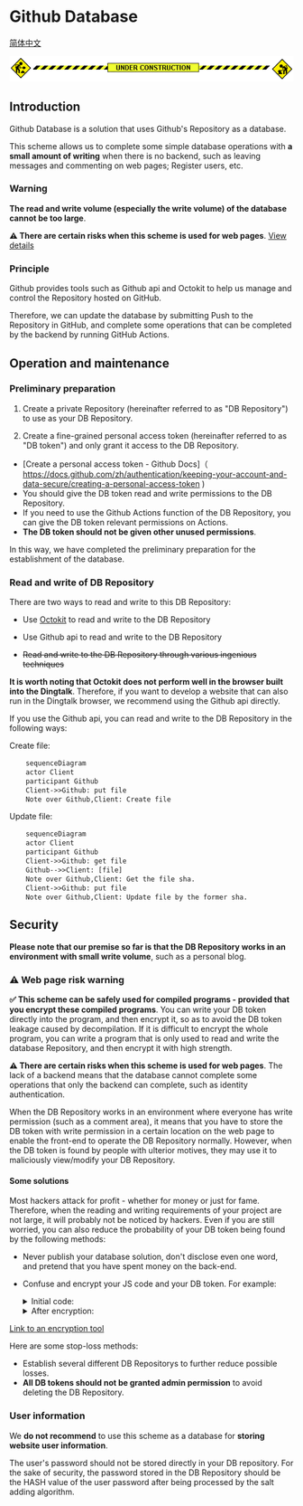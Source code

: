 # Github Database

[简体中文](README.md)

![under construction](assets/images/under-construction.gif)

## Introduction

Github Database is a solution that uses Github's Repository as a database.

This scheme allows us to complete some simple database operations with **a small amount of writing** when there is no backend, such as leaving messages and commenting on web pages; Register users, etc.

### Warning

**The read and write volume (especially the write volume) of the database cannot be too large**.

**⚠️  There are certain risks when this scheme is used for web pages**. [View details](#safety-warning)

### Principle

Github provides tools such as Github api and Octokit to help us manage and control the Repository hosted on GitHub.

Therefore, we can update the database by submitting Push to the Repository in GitHub, and complete some operations that can be completed by the backend by running GitHub Actions.

## Operation and maintenance

### Preliminary preparation

1. Create a private Repository (hereinafter referred to as "DB Repository") to use as your DB Repository.

2. Create a fine-grained personal access token (hereinafter referred to as "DB token") and only grant it access to the DB Repository.

- [Create a personal access token - Github Docs]（ https://docs.github.com/zh/authentication/keeping-your-account-and-data-secure/creating-a-personal-access-token )
- You should give the DB token read and write permissions to the DB Repository.
- If you need to use the Github Actions function of the DB Repository, you can give the DB token relevant permissions on Actions.
- **The DB token should not be given other unused permissions**.

In this way, we have completed the preliminary preparation for the establishment of the database.

### Read and write of DB Repository
There are two ways to read and write to this DB Repository:

- Use [Octokit](https://github.com/octokit) to read and write to the DB Repository

- Use Github api to read and write to the DB Repository

- ~~Read and write to the DB Repository through various ingenious techniques~~

**It is worth noting that Octokit does not perform well in the browser built into the Dingtalk**. Therefore, if you want to develop a website that can also run in the Dingtalk browser, we recommend using the Github api directly.

If you use the Github api, you can read and write to the DB Repository in the following ways:

Create file:
```mermaid
    sequenceDiagram
    actor Client
    participant Github
    Client->>Github: put file
    Note over Github,Client: Create file
```

Update file:
```mermaid
    sequenceDiagram
    actor Client
    participant Github
    Client->>Github: get file
    Github-->>Client: [file]
    Note over Github,Client: Get the file sha.
    Client->>Github: put file
    Note over Github,Client: Update file by the former sha.
```
<span id="safety-warning">

## Security

**Please note that our premise so far is that the DB Repository works in an environment with small write volume**, such as a personal blog.

###  ⚠️  Web page risk warning

**✅  This scheme can be safely used for compiled programs - provided that you encrypt these compiled programs**. You can write your DB token directly into the program, and then encrypt it, so as to avoid the DB token leakage caused by decompilation. If it is difficult to encrypt the whole program, you can write a program that is only used to read and write the database Repository, and then encrypt it with high strength.

**⚠️  There are certain risks when this scheme is used for web pages**. The lack of a backend means that the database cannot complete some operations that only the backend can complete, such as identity authentication.

When the DB Repository works in an environment where everyone has write permission (such as a comment area), it means that you have to store the DB token with write permission in a certain location on the web page to enable the front-end to operate the DB Repository normally. However, when the DB token is found by people with ulterior motives, they may use it to maliciously view/modify your DB Repository.

#### Some solutions

Most hackers attack for profit - whether for money or just for fame.
Therefore, when the reading and writing requirements of your project are not large, it will probably not be noticed by hackers. Even if you are still worried, you can also reduce the probability of your DB token being found by the following methods:

- Never publish your database solution, don't disclose even one word, and pretend that you have spent money on the back-end.
- Confuse and encrypt your JS code and your DB token. For example:
    
    <details>
    <summary>Initial code:</summary>
    
    ```Javascript
    // base64 encoded
    var token = "dfghjkjdhstxgdshxjuhygDRFGYHBDFGYHUJNSBVGYHBDgvbhJNHvvUDHBJmgGHjBh"
    ...
    function updateDB(){
        fetch("https://api.github.com/repos/{ Owner }/{ Repo }/contents/" + fileName, {
            method: "put",
            headers: {
                Authorization: "token " + b64DecodeUnicode(token),
                Accept: "application/vnd.github.v3+json"
            },
            body: ...,
        });
    }
    ```
    </details>
    
    <details>
    <summary>After encryption:</summary>
    
    ```
    // Magic. Do not touch.
    [][(![]+[])[!+[]+!![]+!![]]+([]+{})[+!![]]+(!![]+[])[+!![]]+(!![]+[])[+[]]][([]+{})[!+[]+!![]+!![]+!![]+!![]]+([]+{})[+!![]]+([][[]]+[])[+!![]]+(![]+[])[!+[]+!![]+!![]]+(!![]+[])[+[]]+(!![]+[])[+!![]]+([][[]]+[])[+[]]+([]+{})[!+[]+!![]+!![]+!![]+!![]]+(!![]+[])[+[]]+([]+{})[+!![]]+(!![]+[])[+!![]]](([]+[][(![]+[])[!+[]+!![]+!![]]+([]+...//(Too long, omit after)
    ```
    </details>
[Link to an encryption tool](https://www.sojson.com/jsfuck.html)

Here are some stop-loss methods:

- Establish several different DB Repositorys to further reduce possible losses.
- **All DB tokens should not be granted admin permission** to avoid deleting the DB Repository.

### User information

We **do not recommend** to use this scheme as a database for **storing website user information**.

The user's password should not be stored directly in your DB repository. For the sake of security, the password stored in the DB Repository should be the HASH value of the user password after being processed by the salt adding algorithm.